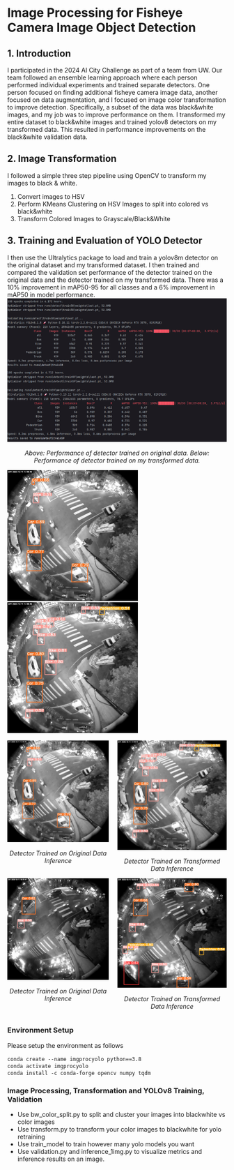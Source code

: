 # Image Processing for Fisheye Camera Image Object Detection

<h2>1. Introduction</h2>
    I participated in the 2024 AI City Challenge as part of a team from UW. Our team followed an ensemble learning approach where each person performed individual experiments and trained separate detectors. One person focused on finding additional fisheye camera image data, another focused on data augmentation, and I focused on image color transformation to improve detection. Specifically, a subset of the data was black&white images, and my job was to improve performance on them. I transformed my entire dataset to black&white images and trained yolov8 detectors on my transformed data. This resulted in performance improvements on the black&white validation data.

<h2>2. Image Transformation</h2>
    I followed a simple three step pipeline using OpenCV to transform my images to black & white.
    <ol>
    <li>Convert images to HSV</li>
    <li>Perform KMeans Clustering on HSV Images to split into colored vs black&white</li>
    <li>Transform Colored Images to Grayscale/Black&White</li>
    </ol>

<h2>3. Training and Evaluation of YOLO Detector</h2>
    I then use the Ultralytics package to load and train a yolov8m detector on the original dataset and my transformed dataset. I then trained and compared the validation set performance of the detector trained on the original data and the detector trained on my transformed data. There was a 10% improvement in mAP50-95 for all classes and a 6% improvement in mAP50 in model performance.

<div align="center">
    <img src="/media/yolo_results.png" width="700" />
    <p><em>Above: Performance of detector trained on original data. Below: Performance of detector trained on my transformed data.</em></p>
</div>

<img src="/media/before1.jpg" width="300"/> <img src="/media/after1.jpg" width="300"/>


<div style="display: flex; justify-content: center; gap: 20px;">
    <div style="text-align: center;">
        <img src="/media/before1.jpg" width="300"/>
        <p><em>Detector Trained on Original Data Inference</em></p>
    </div>
    <div style="text-align: center;">
        <img src="/media/after1.jpg" width="300"/>
        <p><em>Detector Trained on Transformed Data Inference</em></p>
    </div>
</div>

<div style="display: flex; justify-content: center; gap: 20px;">
    <div style="text-align: center;">
        <img src="/media/before2.png" width="300"/>
        <p><em>Detector Trained on Original Data Inference</em></p>
    </div>
    <div style="text-align: center;">
        <img src="/media/after2.png" width="300"/>
        <p><em>Detector Trained on Transformed Data Inference</em></p>
    </div>
</div>

### Environment Setup

Please setup the environment as follows
```
conda create --name imgprocyolo python==3.8
conda activate imgprocyolo
conda install -c conda-forge opencv numpy tqdm
```

### Image Processing, Transformation and YOLOv8 Training, Validation
- Use bw_color_split.py to split and cluster your images into blackwhite vs color images
- Use transform.py to transform your color images to blackwhite for yolo retraining
- Use train_model to train however many yolo models you want
- Use validation.py and inference_1img.py to visualize metrics and inference results on an image.